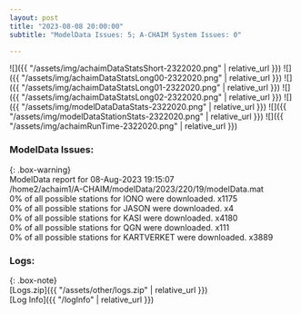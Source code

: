 ```yaml
---
layout: post
title: "2023-08-08 20:00:00"
subtitle: "ModelData Issues: 5; A-CHAIM System Issues: 0"

---
```


![]({{ "/assets/img/achaimDataStatsShort-2322020.png" | relative_url }})
![]({{ "/assets/img/achaimDataStatsLong00-2322020.png" | relative_url }})
![]({{ "/assets/img/achaimDataStatsLong01-2322020.png" | relative_url }})
![]({{ "/assets/img/achaimDataStatsLong02-2322020.png" | relative_url }})
![]({{ "/assets/img/modelDataDataStats-2322020.png" | relative_url }})
![]({{ "/assets/img/modelDataStationStats-2322020.png" | relative_url }})
![]({{ "/assets/img/achaimRunTime-2322020.png" | relative_url }})


### ModelData Issues:  
  
{: .box-warning}  
 ModelData report for 08-Aug-2023 19:15:07   
 /home2/achaim1/A-CHAIM/modelData/2023/220/19/modelData.mat   
 0% of all possible stations for IONO were downloaded. x1175   
 0% of all possible stations for JASON were downloaded. x4   
 0% of all possible stations for KASI were downloaded. x4180   
 0% of all possible stations for QGN were downloaded. x111   
 0% of all possible stations for KARTVERKET were downloaded. x3889   
  


### Logs:  
  
{: .box-note}  
[Logs.zip]({{ "/assets/other/logs.zip" | relative_url }})  
[Log Info]({{ "/logInfo" | relative_url }})  
